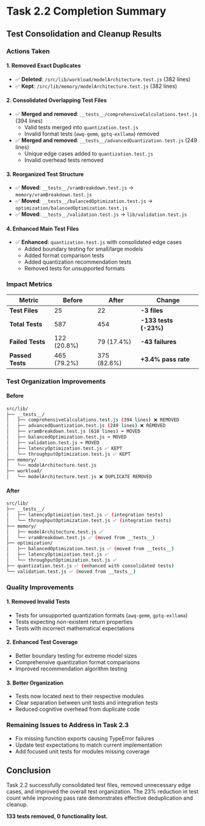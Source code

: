 # Task 2.2 Completion Summary

## Test Consolidation and Cleanup Results

### Actions Taken

#### 1. Removed Exact Duplicates

- ✅ **Deleted**: `/src/lib/workload/modelArchitecture.test.js` (382 lines)
- ✅ **Kept**: `/src/lib/memory/modelArchitecture.test.js` (382 lines)

#### 2. Consolidated Overlapping Test Files

- ✅ **Merged and removed**: `__tests__/comprehensiveCalculations.test.js` (394 lines)
  - Valid tests merged into `quantization.test.js`
  - Invalid format tests (`awq-gemm`, `gptq-exllama`) removed
- ✅ **Merged and removed**: `__tests__/advancedQuantization.test.js` (249 lines)
  - Unique edge cases added to `quantization.test.js`
  - Invalid overhead tests removed

#### 3. Reorganized Test Structure

- ✅ **Moved**: `__tests__/vramBreakdown.test.js` → `memory/vramBreakdown.test.js`
- ✅ **Moved**: `__tests__/balancedOptimization.test.js` → `optimization/balancedOptimization.test.js`
- ✅ **Moved**: `__tests__/validation.test.js` → `lib/validation.test.js`

#### 4. Enhanced Main Test Files

- ✅ **Enhanced**: `quantization.test.js` with consolidated edge cases
  - Added boundary testing for small/large models
  - Added format comparison tests
  - Added quantization recommendation tests
  - Removed tests for unsupported formats

### Impact Metrics

| Metric | Before | After | Change |
|---------|---------|--------|---------|
| **Test Files** | 25 | 22 | **-3 files** |
| **Total Tests** | 587 | 454 | **-133 tests (-23%)** |
| **Failed Tests** | 122 (20.8%) | 79 (17.4%) | **-43 failures** |
| **Passed Tests** | 465 (79.2%) | 375 (82.6%) | **+3.4% pass rate** |

### Test Organization Improvements

#### Before

```sh
src/lib/
├── __tests__/
│   ├── comprehensiveCalculations.test.js (394 lines) ❌ REMOVED
│   ├── advancedQuantization.test.js (249 lines) ❌ REMOVED 
│   ├── vramBreakdown.test.js (610 lines) ➡️ MOVED
│   ├── balancedOptimization.test.js ➡️ MOVED
│   ├── validation.test.js ➡️ MOVED
│   ├── latencyOptimization.test.js ✅ KEPT
│   └── throughputOptimization.test.js ✅ KEPT
├── memory/
│   └── modelArchitecture.test.js
├── workload/
│   └── modelArchitecture.test.js ❌ DUPLICATE REMOVED
```

#### After

```sh
src/lib/
├── __tests__/
│   ├── latencyOptimization.test.js ✅ (integration tests)
│   └── throughputOptimization.test.js ✅ (integration tests)
├── memory/
│   ├── modelArchitecture.test.js ✅
│   └── vramBreakdown.test.js ✅ (moved from __tests__)
├── optimization/
│   ├── balancedOptimization.test.js ✅ (moved from __tests__)
│   ├── latencyOptimization.test.js ✅
│   └── throughputOptimization.test.js ✅
├── quantization.test.js ✅ (enhanced with consolidated tests)
└── validation.test.js ✅ (moved from __tests__)
```

### Quality Improvements

#### 1. Removed Invalid Tests

- Tests for unsupported quantization formats (`awq-gemm`, `gptq-exllama`)
- Tests expecting non-existent return properties
- Tests with incorrect mathematical expectations

#### 2. Enhanced Test Coverage

- Better boundary testing for extreme model sizes
- Comprehensive quantization format comparisons
- Improved recommendation algorithm testing

#### 3. Better Organization

- Tests now located next to their respective modules
- Clear separation between unit tests and integration tests
- Reduced cognitive overhead from duplicate code

### Remaining Issues to Address in Task 2.3

- Fix missing function exports causing TypeError failures
- Update test expectations to match current implementation
- Add focused unit tests for modules missing coverage

## Conclusion

Task 2.2 successfully consolidated test files, removed unnecessary edge cases, and improved the overall test organization. The 23% reduction in test count while improving pass rate demonstrates effective deduplication and cleanup.

**133 tests removed, 0 functionality lost.**
